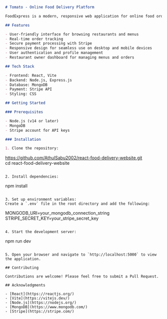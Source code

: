 ```markdown
# Tomato - Online Food Delivery Platform

FoodExpress is a modern, responsive web application for online food ordering and delivery. Built with React and Vite for the frontend, Node.js and MongoDB for the backend, and integrated with Stripe for secure payments.

## Features

- User-friendly interface for browsing restaurants and menus
- Real-time order tracking
- Secure payment processing with Stripe
- Responsive design for seamless use on desktop and mobile devices
- User authentication and profile management
- Restaurant owner dashboard for managing menus and orders

## Tech Stack

- Frontend: React, Vite
- Backend: Node.js, Express.js
- Database: MongoDB
- Payment: Stripe API
- Styling: CSS

## Getting Started

### Prerequisites

- Node.js (v14 or later)
- MongoDB
- Stripe account for API keys

### Installation

1. Clone the repository:
   ```
   https://github.com/AthulSabu2002/react-food-delivery-website.git
   <br>
   cd react-food-delivery-website
   ```

2. Install dependencies:
   ```

   npm install

   ```

3. Set up environment variables:
   Create a `.env` file in the root directory and add the following:
   ```

   MONGODB_URI=your_mongodb_connection_string
   STRIPE_SECRET_KEY=your_stripe_secret_key

   ```

4. Start the development server:
   ```

   npm run dev

   ```

5. Open your browser and navigate to `http://localhost:5000` to view the application.

## Contributing

Contributions are welcome! Please feel free to submit a Pull Request.

## Acknowledgments

- [React](https://reactjs.org/)
- [Vite](https://vitejs.dev/)
- [Node.js](https://nodejs.org/)
- [MongoDB](https://www.mongodb.com/)
- [Stripe](https://stripe.com/)
```

